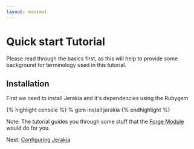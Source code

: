 ```yaml
---
layout: minimal
---
```


# Quick start Tutorial
Please read through the basics first, as this will help to provide some background for terminology used in this tutorial.

## Installation

First we need to install Jerakia and it's dependencies using the Rubygem

{% highlight console %}
% gem install jerakia
{% endhighlight %}

Note: The tutorial guides you through some stuff that the [Forge Module](https://forge.puppetlabs.com/crayfishx/jerakia) would do for you.

Next: [Configuring Jerakia](/tutorial/config)
